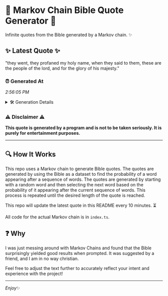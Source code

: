 # 📖 Markov Chain Bible Quote Generator 📖

Infinite quotes from the Bible generated by a Markov chain. ✨

## ✨ Latest Quote ✨
"they went, they profaned my holy name, when they said to them, these are the people of the lord, and for the glory of his majesty."

### ⏰ Generated At
*2:56:05 PM*

<details>
    <summary>🛠️ Generation Details</summary>
    <p>
        <strong>🌱 Seed:</strong> they<br>
        <strong>🔄 Iterations:</strong> 25<br>
        <strong>📜 Context History:</strong><br>[ they ]: went,<br>[ they, went, ]: they<br>[ they, went,, they ]: profaned<br>[ they, went,, they, profaned ]: my<br>[ they, went,, they, profaned, my ]: holy<br>[ they, went,, they, profaned, my, holy ]: name,<br>[ went,, they, profaned, my, holy, name, ]: when<br>[ they, profaned, my, holy, name,, when ]: they<br>[ profaned, my, holy, name,, when, they ]: said<br>[ my, holy, name,, when, they, said ]: to<br>[ holy, name,, when, they, said, to ]: them,<br>[ name,, when, they, said, to, them, ]: these<br>[ when, they, said, to, them,, these ]: are<br>[ they, said, to, them,, these, are ]: the<br>[ said, to, them,, these, are, the ]: people<br>[ to, them,, these, are, the, people ]: of<br>[ them,, these, are, the, people, of ]: the<br>[ these, are, the, people, of, the ]: lord,<br>[ are, the, people, of, the, lord, ]: and<br>[ the, people, of, the, lord,, and ]: for<br>[ people, of, the, lord,, and, for ]: the<br>[ of, the, lord,, and, for, the ]: glory<br>[ the, lord,, and, for, the, glory ]: of<br>[ lord,, and, for, the, glory, of ]: his<br>[ and, for, the, glory, of, his ]: majesty.<br>
    </p>
</details>

### ⚠️ Disclaimer ⚠️
**This quote is generated by a program and is not to be taken seriously. It is purely for entertainment purposes.**

---

## 🔍 How It Works

This repo uses a Markov chain to generate Bible quotes. The quotes are generated by using the Bible as a dataset to find the probability of a word appearing after a sequence of words. The quotes are generated by starting with a random word and then selecting the next word based on the probability of it appearing after the current sequence of words. This process is repeated until the desired length of the quote is reached.

This repo will update the latest quote in this README every 10 minutes. ⏳

All code for the actual Markov chain is in `index.ts`.

## ❓ Why

I was just messing around with Markov Chains and found that the Bible surprisingly yielded good results when prompted. 
It was suggested by a friend, and I am in no way christian.

Feel free to adjust the text further to accurately reflect your intent and experience with the project!

---

*Enjoy*✨
